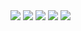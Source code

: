 <img src="/images/design_portfolio/3/image1.webp"/>
<img src="/images/design_portfolio/3/image2.webp"/>
<img src="/images/design_portfolio/3/image3.webp"/>
<img src="/images/design_portfolio/3/image4.webp"/>
<img src="/images/design_portfolio/3/main_image.webp"/>